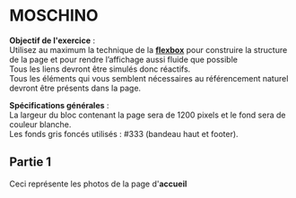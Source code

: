 # MOSCHINO

**Objectif de l'exercice** :  
Utilisez au maximum la technique de la <ins>**flexbox**</ins> pour construire la structure de la page et pour rendre
l’affichage aussi fluide que possible   
Tous les liens devront être simulés donc réactifs.  
Tous les éléments qui vous semblent nécessaires au référencement naturel devront être présents dans la page.  

**Spécifications générales** :  
La largeur du bloc contenant la page sera de 1200 pixels et le fond sera de couleur blanche.  
Les fonds gris foncés utilisés : #333 (bandeau haut et footer).

## Partie 1 

Ceci représente les photos de la page d'**accueil**


